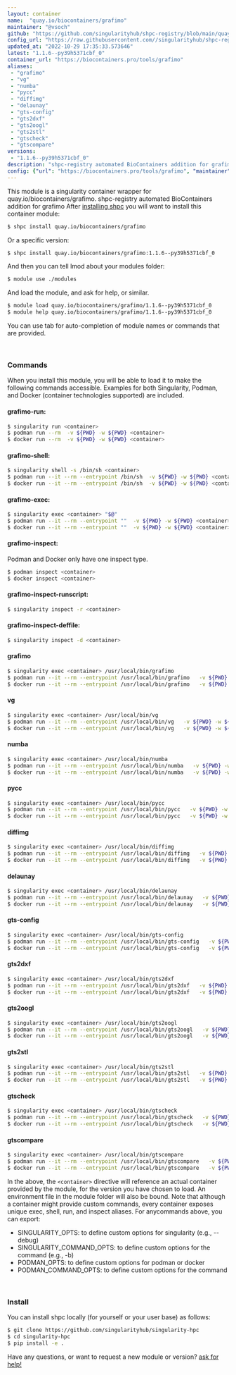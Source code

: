 ```yaml
---
layout: container
name:  "quay.io/biocontainers/grafimo"
maintainer: "@vsoch"
github: "https://github.com/singularityhub/shpc-registry/blob/main/quay.io/biocontainers/grafimo/container.yaml"
config_url: "https://raw.githubusercontent.com//singularityhub/shpc-registry/main/quay.io/biocontainers/grafimo/container.yaml"
updated_at: "2022-10-29 17:35:33.573646"
latest: "1.1.6--py39h5371cbf_0"
container_url: "https://biocontainers.pro/tools/grafimo"
aliases:
 - "grafimo"
 - "vg"
 - "numba"
 - "pycc"
 - "diffimg"
 - "delaunay"
 - "gts-config"
 - "gts2dxf"
 - "gts2oogl"
 - "gts2stl"
 - "gtscheck"
 - "gtscompare"
versions:
 - "1.1.6--py39h5371cbf_0"
description: "shpc-registry automated BioContainers addition for grafimo"
config: {"url": "https://biocontainers.pro/tools/grafimo", "maintainer": "@vsoch", "description": "shpc-registry automated BioContainers addition for grafimo", "latest": {"1.1.6--py39h5371cbf_0": "sha256:c1aac609e9056ed7b9aa3428234568a6068547f82568f5822aebfece8c2e47dd"}, "tags": {"1.1.6--py39h5371cbf_0": "sha256:c1aac609e9056ed7b9aa3428234568a6068547f82568f5822aebfece8c2e47dd"}, "docker": "quay.io/biocontainers/grafimo", "aliases": {"grafimo": "/usr/local/bin/grafimo", "vg": "/usr/local/bin/vg", "numba": "/usr/local/bin/numba", "pycc": "/usr/local/bin/pycc", "diffimg": "/usr/local/bin/diffimg", "delaunay": "/usr/local/bin/delaunay", "gts-config": "/usr/local/bin/gts-config", "gts2dxf": "/usr/local/bin/gts2dxf", "gts2oogl": "/usr/local/bin/gts2oogl", "gts2stl": "/usr/local/bin/gts2stl", "gtscheck": "/usr/local/bin/gtscheck", "gtscompare": "/usr/local/bin/gtscompare"}}
---
```


This module is a singularity container wrapper for quay.io/biocontainers/grafimo.
shpc-registry automated BioContainers addition for grafimo
After [installing shpc](#install) you will want to install this container module:


```bash
$ shpc install quay.io/biocontainers/grafimo
```

Or a specific version:

```bash
$ shpc install quay.io/biocontainers/grafimo:1.1.6--py39h5371cbf_0
```

And then you can tell lmod about your modules folder:

```bash
$ module use ./modules
```

And load the module, and ask for help, or similar.

```bash
$ module load quay.io/biocontainers/grafimo/1.1.6--py39h5371cbf_0
$ module help quay.io/biocontainers/grafimo/1.1.6--py39h5371cbf_0
```

You can use tab for auto-completion of module names or commands that are provided.

<br>

### Commands

When you install this module, you will be able to load it to make the following commands accessible.
Examples for both Singularity, Podman, and Docker (container technologies supported) are included.

#### grafimo-run:

```bash
$ singularity run <container>
$ podman run --rm  -v ${PWD} -w ${PWD} <container>
$ docker run --rm  -v ${PWD} -w ${PWD} <container>
```

#### grafimo-shell:

```bash
$ singularity shell -s /bin/sh <container>
$ podman run --it --rm --entrypoint /bin/sh  -v ${PWD} -w ${PWD} <container>
$ docker run --it --rm --entrypoint /bin/sh  -v ${PWD} -w ${PWD} <container>
```

#### grafimo-exec:

```bash
$ singularity exec <container> "$@"
$ podman run --it --rm --entrypoint ""  -v ${PWD} -w ${PWD} <container> "$@"
$ docker run --it --rm --entrypoint ""  -v ${PWD} -w ${PWD} <container> "$@"
```

#### grafimo-inspect:

Podman and Docker only have one inspect type.

```bash
$ podman inspect <container>
$ docker inspect <container>
```

#### grafimo-inspect-runscript:

```bash
$ singularity inspect -r <container>
```

#### grafimo-inspect-deffile:

```bash
$ singularity inspect -d <container>
```


#### grafimo

```bash
$ singularity exec <container> /usr/local/bin/grafimo
$ podman run --it --rm --entrypoint /usr/local/bin/grafimo   -v ${PWD} -w ${PWD} <container> -c " $@"
$ docker run --it --rm --entrypoint /usr/local/bin/grafimo   -v ${PWD} -w ${PWD} <container> -c " $@"
```


#### vg

```bash
$ singularity exec <container> /usr/local/bin/vg
$ podman run --it --rm --entrypoint /usr/local/bin/vg   -v ${PWD} -w ${PWD} <container> -c " $@"
$ docker run --it --rm --entrypoint /usr/local/bin/vg   -v ${PWD} -w ${PWD} <container> -c " $@"
```


#### numba

```bash
$ singularity exec <container> /usr/local/bin/numba
$ podman run --it --rm --entrypoint /usr/local/bin/numba   -v ${PWD} -w ${PWD} <container> -c " $@"
$ docker run --it --rm --entrypoint /usr/local/bin/numba   -v ${PWD} -w ${PWD} <container> -c " $@"
```


#### pycc

```bash
$ singularity exec <container> /usr/local/bin/pycc
$ podman run --it --rm --entrypoint /usr/local/bin/pycc   -v ${PWD} -w ${PWD} <container> -c " $@"
$ docker run --it --rm --entrypoint /usr/local/bin/pycc   -v ${PWD} -w ${PWD} <container> -c " $@"
```


#### diffimg

```bash
$ singularity exec <container> /usr/local/bin/diffimg
$ podman run --it --rm --entrypoint /usr/local/bin/diffimg   -v ${PWD} -w ${PWD} <container> -c " $@"
$ docker run --it --rm --entrypoint /usr/local/bin/diffimg   -v ${PWD} -w ${PWD} <container> -c " $@"
```


#### delaunay

```bash
$ singularity exec <container> /usr/local/bin/delaunay
$ podman run --it --rm --entrypoint /usr/local/bin/delaunay   -v ${PWD} -w ${PWD} <container> -c " $@"
$ docker run --it --rm --entrypoint /usr/local/bin/delaunay   -v ${PWD} -w ${PWD} <container> -c " $@"
```


#### gts-config

```bash
$ singularity exec <container> /usr/local/bin/gts-config
$ podman run --it --rm --entrypoint /usr/local/bin/gts-config   -v ${PWD} -w ${PWD} <container> -c " $@"
$ docker run --it --rm --entrypoint /usr/local/bin/gts-config   -v ${PWD} -w ${PWD} <container> -c " $@"
```


#### gts2dxf

```bash
$ singularity exec <container> /usr/local/bin/gts2dxf
$ podman run --it --rm --entrypoint /usr/local/bin/gts2dxf   -v ${PWD} -w ${PWD} <container> -c " $@"
$ docker run --it --rm --entrypoint /usr/local/bin/gts2dxf   -v ${PWD} -w ${PWD} <container> -c " $@"
```


#### gts2oogl

```bash
$ singularity exec <container> /usr/local/bin/gts2oogl
$ podman run --it --rm --entrypoint /usr/local/bin/gts2oogl   -v ${PWD} -w ${PWD} <container> -c " $@"
$ docker run --it --rm --entrypoint /usr/local/bin/gts2oogl   -v ${PWD} -w ${PWD} <container> -c " $@"
```


#### gts2stl

```bash
$ singularity exec <container> /usr/local/bin/gts2stl
$ podman run --it --rm --entrypoint /usr/local/bin/gts2stl   -v ${PWD} -w ${PWD} <container> -c " $@"
$ docker run --it --rm --entrypoint /usr/local/bin/gts2stl   -v ${PWD} -w ${PWD} <container> -c " $@"
```


#### gtscheck

```bash
$ singularity exec <container> /usr/local/bin/gtscheck
$ podman run --it --rm --entrypoint /usr/local/bin/gtscheck   -v ${PWD} -w ${PWD} <container> -c " $@"
$ docker run --it --rm --entrypoint /usr/local/bin/gtscheck   -v ${PWD} -w ${PWD} <container> -c " $@"
```


#### gtscompare

```bash
$ singularity exec <container> /usr/local/bin/gtscompare
$ podman run --it --rm --entrypoint /usr/local/bin/gtscompare   -v ${PWD} -w ${PWD} <container> -c " $@"
$ docker run --it --rm --entrypoint /usr/local/bin/gtscompare   -v ${PWD} -w ${PWD} <container> -c " $@"
```



In the above, the `<container>` directive will reference an actual container provided
by the module, for the version you have chosen to load. An environment file in the
module folder will also be bound. Note that although a container
might provide custom commands, every container exposes unique exec, shell, run, and
inspect aliases. For anycommands above, you can export:

 - SINGULARITY_OPTS: to define custom options for singularity (e.g., --debug)
 - SINGULARITY_COMMAND_OPTS: to define custom options for the command (e.g., -b)
 - PODMAN_OPTS: to define custom options for podman or docker
 - PODMAN_COMMAND_OPTS: to define custom options for the command

<br>

### Install

You can install shpc locally (for yourself or your user base) as follows:

```bash
$ git clone https://github.com/singularityhub/singularity-hpc
$ cd singularity-hpc
$ pip install -e .
```

Have any questions, or want to request a new module or version? [ask for help!](https://github.com/singularityhub/singularity-hpc/issues)